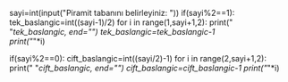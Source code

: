 sayi=int(input("Piramit tabanını belirleyiniz: "))
if(sayi%2==1):
    tek_baslangic=int((sayi-1)/2)
    for i in range(1,sayi+1,2):
        print(" "*tek_baslangic, end="") 
        tek_baslangic=tek_baslangic-1     
        print("*"*i)                      

if(sayi%2==0):
    cift_baslangic=int((sayi/2)-1)
    for i in range(2,sayi+1,2):
        print(" "*cift_baslangic, end="")
        cift_baslangic=cift_baslangic-1
        print("*"*i)
